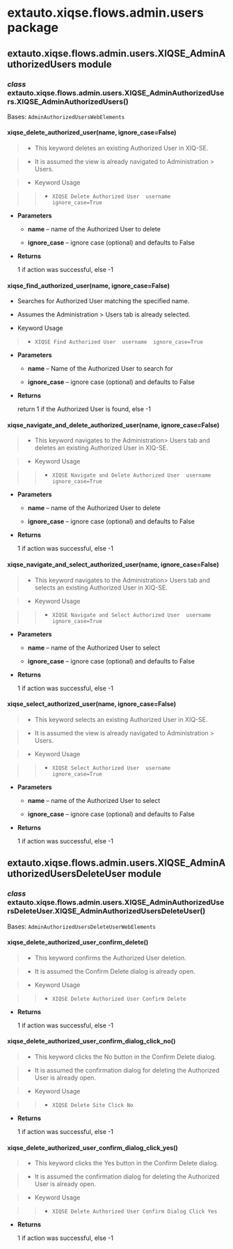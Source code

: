 # extauto.xiqse.flows.admin.users package

## extauto.xiqse.flows.admin.users.XIQSE_AdminAuthorizedUsers module


### _class_ extauto.xiqse.flows.admin.users.XIQSE_AdminAuthorizedUsers.XIQSE_AdminAuthorizedUsers()
Bases: `AdminAuthorizedUsersWebElements`


#### xiqse_delete_authorized_user(name, ignore_case=False)
> 
> * This keyword deletes an existing Authorized User in XIQ-SE.


> * It is assumed the view is already navigated to Administration > Users.


> * Keyword Usage

> > 
> > * `XIQSE Delete Authorized User  username  ignore_case=True`


* **Parameters**

    
    * **name** – name of the Authorized User to delete


    * **ignore_case** – ignore case (optional) and defaults to False



* **Returns**

    1 if action was successful, else -1



#### xiqse_find_authorized_user(name, ignore_case=False)

* Searches for Authorized User matching the specified name.


* Assumes the Administration > Users tab is already selected.


* Keyword Usage

> 
> * `XIQSE Find Authorized User  username  ignore_case=True`


* **Parameters**

    
    * **name** – Name of the Authorized User to search for


    * **ignore_case** – ignore case (optional) and defaults to False



* **Returns**

    return 1 if the Authorized User is found, else -1



#### xiqse_navigate_and_delete_authorized_user(name, ignore_case=False)
> 
> * This keyword navigates to the Administration> Users tab and deletes an existing Authorized User in XIQ-SE.


> * Keyword Usage

> > 
> > * `XIQSE Navigate and Delete Authorized User  username  ignore_case=True`


* **Parameters**

    
    * **name** – name of the Authorized User to delete


    * **ignore_case** – ignore case (optional) and defaults to False



* **Returns**

    1 if action was successful, else -1



#### xiqse_navigate_and_select_authorized_user(name, ignore_case=False)
> 
> * This keyword navigates to the Administration> Users tab and selects an existing Authorized User in XIQ-SE.


> * Keyword Usage

> > 
> > * `XIQSE Navigate and Select Authorized User  username  ignore_case=True`


* **Parameters**

    
    * **name** – name of the Authorized User to select


    * **ignore_case** – ignore case (optional) and defaults to False



* **Returns**

    1 if action was successful, else -1



#### xiqse_select_authorized_user(name, ignore_case=False)
> 
> * This keyword selects an existing Authorized User in XIQ-SE.


> * It is assumed the view is already navigated to Administration > Users.


> * Keyword Usage

> > 
> > * `XIQSE Select Authorized User  username  ignore_case=True`


* **Parameters**

    
    * **name** – name of the Authorized User to select


    * **ignore_case** – ignore case (optional) and defaults to False



* **Returns**

    1 if action was successful, else -1


## extauto.xiqse.flows.admin.users.XIQSE_AdminAuthorizedUsersDeleteUser module


### _class_ extauto.xiqse.flows.admin.users.XIQSE_AdminAuthorizedUsersDeleteUser.XIQSE_AdminAuthorizedUsersDeleteUser()
Bases: `AdminAuthorizedUsersDeleteUserWebElements`


#### xiqse_delete_authorized_user_confirm_delete()
> 
> * This keyword confirms the Authorized User deletion.


> * It is assumed the Confirm Delete dialog is already open.


> * Keyword Usage

> > 
> > * `XIQSE Delete Authorized User Confirm Delete`


* **Returns**

    1 if action was successful, else -1



#### xiqse_delete_authorized_user_confirm_dialog_click_no()
> 
> * This keyword clicks the No button in the Confirm Delete dialog.


> * It is assumed the confirmation dialog for deleting the Authorized User is already open.


> * Keyword Usage

> > 
> > * `XIQSE Delete Site Click No`


* **Returns**

    1 if action was successful, else -1



#### xiqse_delete_authorized_user_confirm_dialog_click_yes()
> 
> * This keyword clicks the Yes button in the Confirm Delete dialog.


> * It is assumed the confirmation dialog for deleting the Authorized User is already open.


> * Keyword Usage

> > 
> > * `XIQSE Delete Authorized User Confirm Dialog Click Yes`


* **Returns**

    1 if action was successful, else -1
